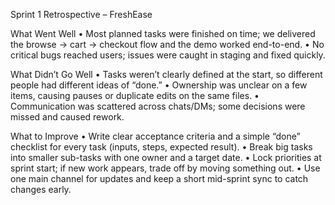 Sprint 1 Retrospective – FreshEase

What Went Well
	•	Most planned tasks were finished on time; we delivered the browse → cart → checkout flow and the demo worked end-to-end.
	•	No critical bugs reached users; issues were caught in staging and fixed quickly.


What Didn’t Go Well
	•	Tasks weren’t clearly defined at the start, so different people had different ideas of “done.”
	•	Ownership was unclear on a few items, causing pauses or duplicate edits on the same files.
	•	Communication was scattered across chats/DMs; some decisions were missed and caused rework.

What to Improve
	•	Write clear acceptance criteria and a simple “done” checklist for every task (inputs, steps, expected result).
	•	Break big tasks into smaller sub-tasks with one owner and a target date.
	•	Lock priorities at sprint start; if new work appears, trade off by moving something out.
	•	Use one main channel for updates and keep a short mid-sprint sync to catch changes early.
